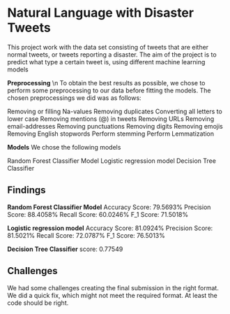 # Natural Language with Disaster Tweets

This project work with the data set consisting of tweets that are either normal tweets, or tweets reporting a disaster.
The aim of the project is to predict what type a certain tweet is, using different machine learning models

**Preprocessing**
\n
To obtain the best results as possible, we chose to perform some preprocessing to our data before fitting the models.
The chosen preprocessings we did was as follows:

Removing or filling Na-values
Removing duplicates
Converting all letters to lower case
Removing mentions (@) in tweets
Removing URLs
Removing email-addresses
Removing punctuations
Removing digits
Removing emojis
Removing English stopwords
Perform stemming
Perform Lemmatization

**Models**
We chose the following models

Random Forest Classifier Model
Logistic regression model
Decision Tree Classifier

## Findings

**Random Forest Classifier Model**
Accuracy Score: 79.5693%
Precision Score: 88.4058%
Recall Score: 60.0246%
F_1 Score: 71.5018%

**Logistic regression model**
Accuracy Score: 81.0924%
Precision Score: 81.5021%
Recall Score: 72.0787%
F_1 Score: 76.5013%

**Decision Tree Classifier**
score: 0.77549


## Challenges

We had some challenges creating the final submission in the right format. We did a quick fix, which might not meet the required format. At least the code should be right.
